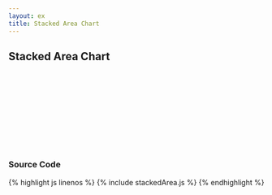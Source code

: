 ```yaml
---
layout: ex
title: Stacked Area Chart
---
```


## Stacked Area Chart

<div id="chart" style="width:100%">
  <svg></svg>
</div>

<script type="text/javascript" src="stackedArea.js" style="height:500px"> </script>


### Source Code

{% highlight js linenos %}
{% include stackedArea.js %}
{% endhighlight %}
